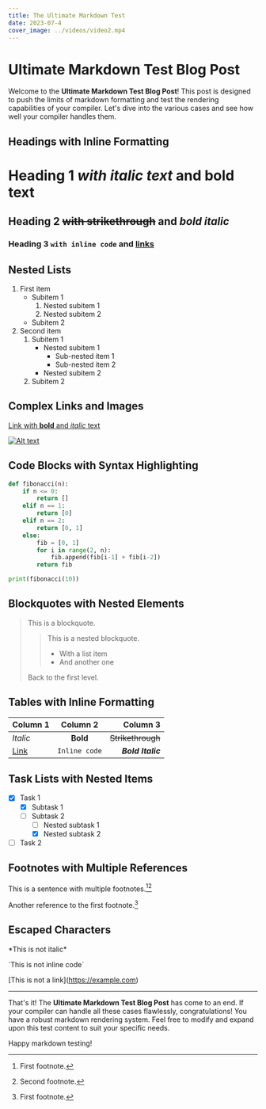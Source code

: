 ```yaml
---
title: The Ultimate Markdown Test
date: 2023-07-4
cover_image: ../videos/video2.mp4
---
```


# Ultimate Markdown Test Blog Post

Welcome to the **Ultimate Markdown Test Blog Post**! This post is designed to push the limits of markdown formatting and test the rendering capabilities of your compiler. Let's dive into the various cases and see how well your compiler handles them.

## Headings with Inline Formatting

# Heading 1 *with italic text* and **bold text**
## Heading 2 ~~with strikethrough~~ and ***bold italic***
### Heading 3 `with inline code` and [links](https://example.com)

## Nested Lists

1. First item
   - Subitem 1
     1. Nested subitem 1
     2. Nested subitem 2
   - Subitem 2
2. Second item
   1. Subitem 1
      - Nested subitem 1
        * Sub-nested item 1
        * Sub-nested item 2
      - Nested subitem 2
   2. Subitem 2

## Complex Links and Images

[Link with **bold** and *italic* text](https://example.com/bold_italic)

[![Alt text](https://www.jdinstitute.edu.in/media/2021/05/thumbnail-1.jpg)](https://www.jdinstitute.edu.in/media/2021/05/thumbnail-1.jpg)

## Code Blocks with Syntax Highlighting

```python
def fibonacci(n):
    if n <= 0:
        return []
    elif n == 1:
        return [0]
    elif n == 2:
        return [0, 1]
    else:
        fib = [0, 1]
        for i in range(2, n):
            fib.append(fib[i-1] + fib[i-2])
        return fib

print(fibonacci(10))
```

## Blockquotes with Nested Elements

> This is a blockquote.
>
> > This is a nested blockquote.
> >
> > - With a list item
> > - And another one
>
> Back to the first level.

## Tables with Inline Formatting

| Column 1 | Column 2 | Column 3 |
|----------|:--------:|----------:|
| *Italic* | **Bold** | ~~Strikethrough~~ |
| [Link](https://example.com) | `Inline code` | ***Bold Italic*** |

## Task Lists with Nested Items

- [x] Task 1
  - [x] Subtask 1
  - [ ] Subtask 2
    - [ ] Nested subtask 1
    - [x] Nested subtask 2
- [ ] Task 2

## Footnotes with Multiple References

This is a sentence with multiple footnotes.[^1][^2]

[^1]: First footnote.
[^2]: Second footnote.

Another reference to the first footnote.[^1]

## Escaped Characters

\*This is not italic\*

\`This is not inline code\`

\[This is not a link\](https://example.com)

---

That's it! The **Ultimate Markdown Test Blog Post** has come to an end. If your compiler can handle all these cases flawlessly, congratulations! You have a robust markdown rendering system. Feel free to modify and expand upon this test content to suit your specific needs.

Happy markdown testing!